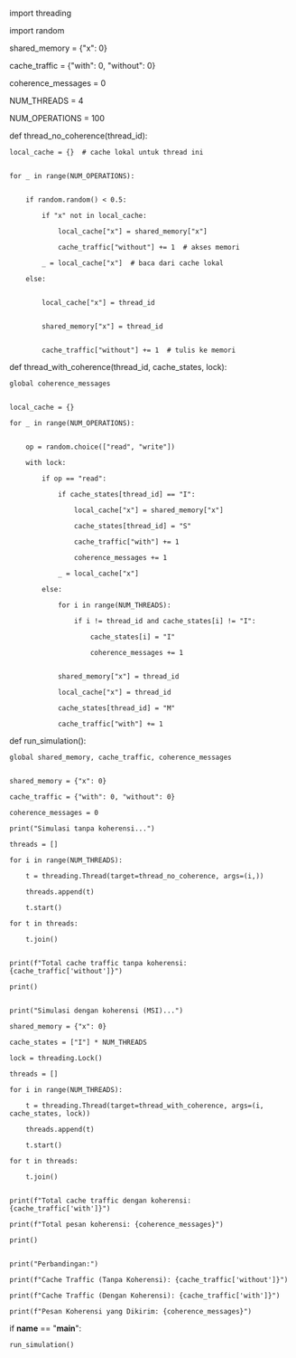 import threading

import random


shared_memory = {"x": 0}


cache_traffic = {"with": 0, "without": 0}


coherence_messages = 0


NUM_THREADS = 4


NUM_OPERATIONS = 100


def thread_no_coherence(thread_id):

  
    local_cache = {}  # cache lokal untuk thread ini
   
    
    for _ in range(NUM_OPERATIONS):
       
        
        if random.random() < 0.5:
           
            if "x" not in local_cache:
                
                local_cache["x"] = shared_memory["x"]
               
                cache_traffic["without"] += 1  # akses memori
          
            _ = local_cache["x"]  # baca dari cache lokal
       
        else:
           
            
            local_cache["x"] = thread_id
            
            
            shared_memory["x"] = thread_id
            
            
            cache_traffic["without"] += 1  # tulis ke memori


def thread_with_coherence(thread_id, cache_states, lock):
   
    
    global coherence_messages
   
    
    local_cache = {} 

    for _ in range(NUM_OPERATIONS):
      
        
        op = random.choice(["read", "write"]) 
       
        with lock:  
           
            if op == "read":

                if cache_states[thread_id] == "I":
                    
                    local_cache["x"] = shared_memory["x"]
                    
                    cache_states[thread_id] = "S"
                   
                    cache_traffic["with"] += 1
                   
                    coherence_messages += 1  
               
                _ = local_cache["x"]  

            else:  
               
                for i in range(NUM_THREADS):
               
                    if i != thread_id and cache_states[i] != "I":
                      
                        cache_states[i] = "I"
                     
                        coherence_messages += 1  

                
                shared_memory["x"] = thread_id
             
                local_cache["x"] = thread_id
                
                cache_states[thread_id] = "M"
                
                cache_traffic["with"] += 1  


def run_simulation():
  
    global shared_memory, cache_traffic, coherence_messages

   
    shared_memory = {"x": 0}
  
    cache_traffic = {"with": 0, "without": 0}
  
    coherence_messages = 0

    print("Simulasi tanpa koherensi...")
  
    threads = []
 
    for i in range(NUM_THREADS):
     
        t = threading.Thread(target=thread_no_coherence, args=(i,))
        
        threads.append(t)
       
        t.start()
   
    for t in threads:
       
        t.join()

    
    print(f"Total cache traffic tanpa koherensi: {cache_traffic['without']}")
   
    print()

   
    print("Simulasi dengan koherensi (MSI)...")
  
    shared_memory = {"x": 0}  
  
    cache_states = ["I"] * NUM_THREADS  
 
    lock = threading.Lock() 
  
    threads = []
 
    for i in range(NUM_THREADS):
        
        t = threading.Thread(target=thread_with_coherence, args=(i, cache_states, lock))
   
        threads.append(t)
   
        t.start()

    for t in threads:
    
        t.join()

   
    print(f"Total cache traffic dengan koherensi: {cache_traffic['with']}")
  
    print(f"Total pesan koherensi: {coherence_messages}")
   
    print()

    
    print("Perbandingan:")
   
    print(f"Cache Traffic (Tanpa Koherensi): {cache_traffic['without']}")
   
    print(f"Cache Traffic (Dengan Koherensi): {cache_traffic['with']}")
   
    print(f"Pesan Koherensi yang Dikirim: {coherence_messages}")


if __name__ == "__main__":
   
    run_simulation()
